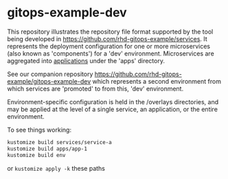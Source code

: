 # gitops-example-dev

This repository illustrates the repository file format supported by the tool being developed in https://github.com/rhd-gitops-example/services. It represents the deployment configuration for one or more microservices (also known as 'components') for a 'dev' environment. Microservices are aggregated into [applications](https://github.com/kubernetes-sigs/application) under the 'apps' directory.

See our companion repository https://github.com/rhd-gitops-example/gitops-example-dev which represents a second environment from which services are 'promoted' to from this, 'dev' environment.

Environment-specific configuration is held in the /overlays directories, and may be applied at the level of a single service, an application, or the entire environment.

To see things working:

```sh
kustomize build services/service-a
kustomize build apps/app-1
kustomize build env
```

or `kustomize apply -k` these paths
